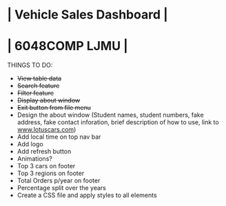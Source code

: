 # | Vehicle Sales Dashboard | 
# | 6048COMP LJMU |

THINGS TO DO:

- ~~View table data~~
- ~~Search feature~~
- ~~Filter feature~~
- ~~Display about window~~
- ~~Exit button from file menu~~
- Design the about window (Student names, student numbers, fake address, fake contact inforation, brief description of how to use, link to www.lotuscars.com)
- Add local time on top nav bar
- Add logo
- Add refresh button
- Animations?
- Top 3 cars on footer
- Top 3 regions on footer
- Total Orders p/year on footer
- Percentage split over the years
- Create a CSS file and apply styles to all elements
